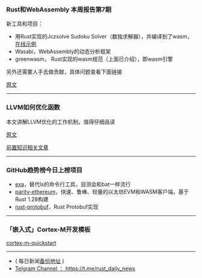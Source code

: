 ### Rust和WebAssembly 本周报告第7期

新工具和项目：

-  用Rust实现的Jczsolve Sudoku Solver（数独求解器），并编译到了wasm，[在线示例](https://emerentius.github.io/sudoku_web/)
- Wasabi，WebAssembly的动态分析框架
- greenwasm， Rust实现的wasm规范（上面已介绍），即wasm引擎

另外还需要人手去做贡献，具体问题查看下面链接

[原文](https://rustwasm.github.io/2018/09/04/this-week-in-rust-wasm-007.html)

---

### LLVM如何优化函数

本文讲解LLVM优化的工作机制，值得仔细品读

[原文](https://blog.regehr.org/archives/1603)

[前置知识相关文章 ](https://blog.regehr.org/archives/1605)

---

### GitHub趋势榜今日上榜项目

- [exa](https://github.com/ogham/exa)，替代ls的命令行工具，目测会和bat一样流行
- [parity-ethereum](https://github.com/paritytech/parity-ethereum)，快速、鲁棒、轻量的以太坊EVM和WASM客户端，基于Rust 1.28构建
- [rust-protobuf](https://github.com/stepancheg/rust-protobuf)，Rust Protobuf实现

---

### 「嵌入式」Cortex-M开发模板

[cortex-m-quickstart](https://github.com/rust-embedded/cortex-m-quickstart)


---

- ( 每日新闻[备份地址](https://github.com/RustStudy/rust_daily_news) )
- [Telgram Channel ： https://t.me/rust_daily_news ](https://t.me/rust_daily_news )
